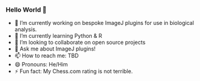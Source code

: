 ### Hello World 👋



- 🔭 I’m currently working on bespoke ImageJ plugins for use in biological analysis. 
- 🌱 I’m currently learning Python & R
- 👯 I’m looking to collaborate on open source projects
- 💬 Ask me about ImageJ plugins!
- 📫 How to reach me: TBD
- 😄 Pronouns: He/Him
- ⚡ Fun fact: My Chess.com rating is not terrible. 
